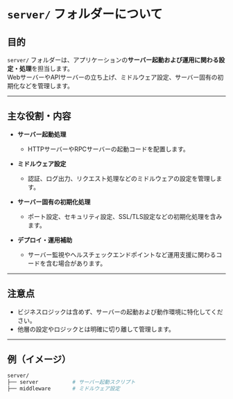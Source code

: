 # `server/` フォルダーについて

## 目的

`server/` フォルダーは、アプリケーションの**サーバー起動および運用に関わる設定・処理**を担当します。  
WebサーバーやAPIサーバーの立ち上げ、ミドルウェア設定、サーバー固有の初期化などを管理します。

---

## 主な役割・内容

- **サーバー起動処理**  
  - HTTPサーバーやRPCサーバーの起動コードを配置します。

- **ミドルウェア設定**  
  - 認証、ログ出力、リクエスト処理などのミドルウェアの設定を管理します。

- **サーバー固有の初期化処理**  
  - ポート設定、セキュリティ設定、SSL/TLS設定などの初期化処理を含みます。

- **デプロイ・運用補助**  
  - サーバー監視やヘルスチェックエンドポイントなど運用支援に関わるコードを含む場合があります。

---

## 注意点

- ビジネスロジックは含めず、サーバーの起動および動作環境に特化してください。  
- 他層の設定やロジックとは明確に切り離して管理します。

---

## 例（イメージ）

```sh
server/
├── server           # サーバー起動スクリプト
├── middleware       # ミドルウェア設定
```